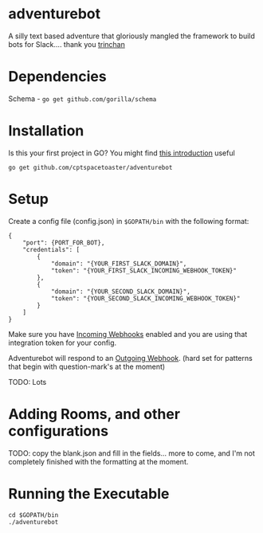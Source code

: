 adventurebot
===========

A silly text based adventure that gloriously mangled the framework to build bots for Slack.... thank you [trinchan](https://github.com/trinchan/slackbot)

Dependencies
============
Schema  - `go get github.com/gorilla/schema`

Installation
============
Is this your first project in GO?  You might find [this introduction](https://github.com/CptSpaceToaster/adventurebot/blob/master/INSTALLATION_NOTES.md) useful

`go get github.com/cptspacetoaster/adventurebot`  

Setup
=====
Create a config file (config.json) in `$GOPATH/bin` with the following format:

```
{
    "port": {PORT_FOR_BOT},
    "credentials": [
        {
            "domain": "{YOUR_FIRST_SLACK_DOMAIN}",
            "token": "{YOUR_FIRST_SLACK_INCOMING_WEBHOOK_TOKEN}"
        },
        {
            "domain": "{YOUR_SECOND_SLACK_DOMAIN}",
            "token": "{YOUR_SECOND_SLACK_INCOMING_WEBHOOK_TOKEN}"
        }
    ]
}
```

Make sure you have [Incoming Webhooks](https://slack.com/services/new/incoming-webhook) enabled and you are using that integration token for your config.

Adventurebot will respond to an [Outgoing Webhook](https://slack.com/services/new/outgoing-webhook). (hard set for patterns that begin with question-mark's at the moment)

TODO: Lots

Adding Rooms, and other configurations
===========

TODO:
copy the blank<thing>.json and fill in the fields... more to come, and I'm not completely finished with the formatting at the moment.

Running the Executable
=======
`cd $GOPATH/bin`  
`./adventurebot`
